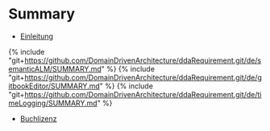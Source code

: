 # Summary

* [Einleitung](README.md)
 
{% include "git+https://github.com/DomainDrivenArchitecture/ddaRequirement.git/de/semanticALM/SUMMARY.md" %}
{% include "git+https://github.com/DomainDrivenArchitecture/ddaRequirement.git/de/gitbookEditor/SUMMARY.md" %} 
{% include "git+https://github.com/DomainDrivenArchitecture/ddaRequirement.git/de/timeLogging/SUMMARY.md" %} 
* [Buchlizenz](LICENSE.md)